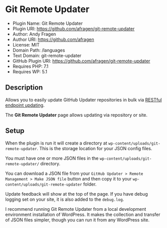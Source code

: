 # Git Remote Updater

 * Plugin Name:       Git Remote Updater
 * Plugin URI:        https://github.com/afragen/git-remote-updater
 * Author:            Andy Fragen
 * Author URI:        https://github.com/afragen
 * License:           MIT
 * Domain Path:       /languages
 * Text Domain:       git-remote-updater
 * GitHub Plugin URI: https://github.com/afragen/git-remote-updater
 * Requires PHP:      7.1
 * Requires WP:       5.1

## Description

Allows you to easily update GitHub Updater repositories in bulk via [RESTful endpoint updating](https://github.com/afragen/github-updater/wiki/Remote-Management---RESTful-Endpoints).

The **Git Remote Updater** page allows updating via repository or site.

## Setup

When the plugin is run it will create a directory at `wp-content/uploads/git-remote-updater`. This is the storage location for your JSON config files.

You must have one or more JSON files in the `wp-content/uploads/git-remote-updater/` directory.

You can download a JSON file from your `GitHub Updater > Remote Management > Make JSON file` button and then copy it to your `wp-content/uploads/git-remote-updater` folder.

Update feedback will show at the top of the page. If you have debug logging set on your site, it is also added to the `debug.log`.

I recommend running Git Remote Updater from a local development environment installation of WordPress. It makes the collection and transfer of JSON files simpler, though you can run it from any WordPress site.
